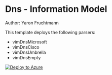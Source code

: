 # Dns - Information Model

Author: Yaron Fruchtmann

This template deploys the following parsers:
* vimDnsMicrosoft
* vimDnsCisco
* vimDnsUmbrella
* vimDnsEmpty

[![Deploy to Azure](https://aka.ms/deploytoazurebutton)](https://portal.azure.com/#create/Microsoft.Template/uri/https%3A%2F%2Fraw.githubusercontent.com%2FAzure%2FAzure-Sentinel%2Fdev%2FNormalization%2FParsers%2FNormalized%20Schema%20-%20DNS%20Events%2FARM%2FimDns.json)
